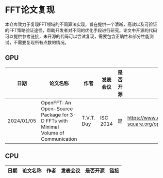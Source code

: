 # FFT论文复现

本仓库致力于复现FFT领域的不同算法实现，旨在提供一个清晰，高效以及可验证的FFT策略验证途径，帮助开发者对不同的优化手段进行研究。论文中开源的代码可以提供参考链接，未开源的代码可以尝试复现，需要包含正确性和部分性能测试，不需要复现所有点数的情况。

## GPU

| 日期 | 论文名称 | 作者 | 发表会议 | 是否开源 | 链接 |
| -- | -- | -- | -- | -- | -- |
|2024/01/05|OpenFFT: An Open-Source Package for 3-D FFTs with Minimal Volume of Communication|T.V.T. Duy|ISC 2014|是|https://www.openmx-square.org/openfft/#Download|

## CPU


| 日期 | 论文名称 | 作者 | 发表会议 | 是否开源 | 链接 |
| --: | -- | -- | --: | -- | -- |
